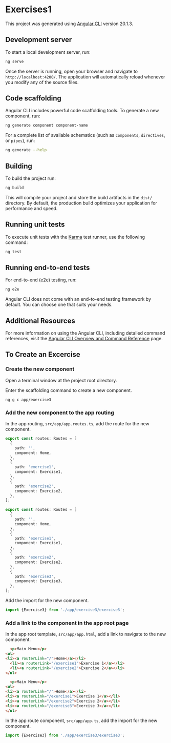 # Exercises1

This project was generated using [Angular CLI](https://github.com/angular/angular-cli) version 20.1.3.

## Development server

To start a local development server, run:

```bash
ng serve
```

Once the server is running, open your browser and navigate to `http://localhost:4200/`. The application will automatically reload whenever you modify any of the source files.

## Code scaffolding

Angular CLI includes powerful code scaffolding tools. To generate a new component, run:

```bash
ng generate component component-name
```

For a complete list of available schematics (such as `components`, `directives`, or `pipes`), run:

```bash
ng generate --help
```

## Building

To build the project run:

```bash
ng build
```

This will compile your project and store the build artifacts in the `dist/` directory. By default, the production build optimizes your application for performance and speed.

## Running unit tests

To execute unit tests with the [Karma](https://karma-runner.github.io) test runner, use the following command:

```bash
ng test
```

## Running end-to-end tests

For end-to-end (e2e) testing, run:

```bash
ng e2e
```

Angular CLI does not come with an end-to-end testing framework by default. You can choose one that suits your needs.

## Additional Resources

For more information on using the Angular CLI, including detailed command references, visit the [Angular CLI Overview and Command Reference](https://angular.dev/tools/cli) page.

## To Create an Excercise

### Create the new component

Open a terminal window at the project root directory.

Enter the scaffolding command to create a new component.

```
ng g c app/exercise3
```

### Add the new component to the app routing

In the app routing,
```src/app/app.routes.ts```,
add the route for the new component.

```typescript
export const routes: Routes = [
  {
    path: '',
    component: Home,
  },
  {
    path: 'exercise1',
    component: Exercise1,
  },
  {
    path: 'exercise2',
    component: Exercise2,
  },
];
```
```typescript
export const routes: Routes = [
  {
    path: '',
    component: Home,
  },
  {
    path: 'exercise1',
    component: Exercise1,
  },
  {
    path: 'exercise2',
    component: Exercise2,
  },
  {
    path: 'exercise3',
    component: Exercise3,
  },
];
```
Add the import for the new component.

```typescript
import {Exercise3} from './app/exercise3/exercise3';
```

### Add a link to the component in the app root page

In the app root template,
```src/app/app.html```,
add a link to navigate to the new component.

```html
  <p>Main Menu</p>
<ul>
<li><a routerLink="/">Home</a></li>
  <li><a routerLink="/exercise1">Exercise 1</a></li>
  <li><a routerLink="/exercise2">Exercise 2</a></li>
</ul>
```
```html
  <p>Main Menu</p>
<ul>
<li><a routerLink="/">Home</a></li>
<li><a routerLink="/exercise1">Exercise 1</a></li>
<li><a routerLink="/exercise2">Exercise 2</a></li>
<li><a routerLink="/exercise3">Exercise 3</a></li>
</ul>
```

In the app route component,
```src/app/app.ts```,
add the import for the new component.

```typescript
import {Exercise3} from './app/exercise3/exercise3';
```

